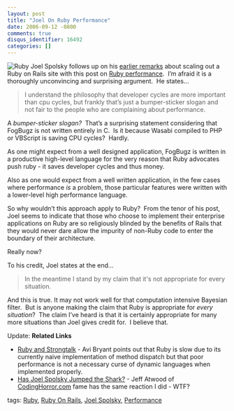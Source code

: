 ```yaml
---
layout: post
title: "Joel On Ruby Performance"
date: 2006-09-12 -0800
comments: true
disqus_identifier: 16492
categories: []
---
```

![Ruby](http://haacked.com/images/haacked_com/WindowsLiveWriter/JoelOnRubyPerformance_B8DA/ruby6.jpg)
Joel Spolsky follows up on his [earlier
remarks](http://www.joelonsoftware.com/items/2006/09/01.html) about
scaling out a Ruby on Rails site with this post on [Ruby
performance](http://www.joelonsoftware.com/items/2006/09/12.html).  I’m
afraid it is a thoroughly unconvincing and surprising argument.  He
states...

> I understand the philosophy that developer cycles are more important
> than cpu cycles, but frankly that’s just a bumper-sticker slogan and
> not fair to the people who are complaining about performance.

A *bumper-sticker slogan?*  That’s a surprising statement considering
that FogBugz is not written entirely in C.  Is it because Wasabi
compiled to PHP or VBScript is saving CPU cycles?  Hardly.

As one might expect from a well designed application, FogBugz is written
in a productive high-level language for the very reason that Ruby
advocates push ruby - it saves developer cycles and thus money.

Also as one would expect from a well written application, in the few
cases where performance *is* a problem, those particular features were
written with a lower-level high performance language.

So why wouldn’t this approach apply to Ruby?  From the tenor of his
post, Joel seems to indicate that those who choose to implement their
enterprise applications on Ruby are so religiously blinded by the
benefits of Rails that they would never dare allow the impurity of
non-Ruby code to enter the boundary of their architecture.

Really now?

To his credit, Joel states at the end...

> In the meantime I stand by my claim that it's not appropriate for
> every situation.

And this is true. It may not work well for that computation intensive
Bayesian filter.  But is anyone making the claim that Ruby is
appropriate for *every situation*?  The claim I’ve heard is that it is
certainly appropriate for many more situations than Joel gives credit
for.  I believe that.

Update: **Related Links**

-   [Ruby and Strongtalk](http://smallthought.com/avi/?p=16) - Avi
    Bryant points out that Ruby is slow due to its currently naive
    implementation of method dispatch but that poor performance is not a
    necessary curse of dynamic languages when implemented properly.
-   [Has Joel Spolsky Jumped the
    Shark?](http://www.codinghorror.com/blog/archives/000679.html) -
    Jeff Atwood of [CodingHorror.com](http://www.codinghorror.com/blog/)
    fame has the same reaction I did - WTF?

tags: [Ruby](http://technorati.com/tag/Ruby), [Ruby On
Rails](http://technorati.com/tag/Ruby+On+Rails), [Joel
Spolsky](http://technorati.com/tag/Joel+Spolsky),
[Performance](http://technorati.com/tag/Performance)

